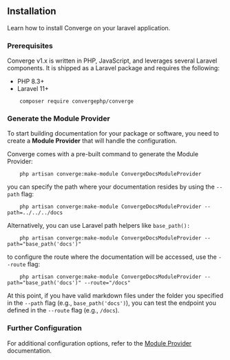 ## Installation

Learn how to install Converge on your laravel application.

### Prerequisites

Converge v1.x is written in PHP, JavaScript, and leverages several Laravel components. It is shipped as a Laravel package and requires the following:

- PHP 8.3+
- Laravel 11+

```shell
    composer require convergephp/converge
```
### Generate the Module Provider

To start building documentation for your package or software, you need to create a **Module Provider** that will handle the configuration.

Converge comes with a pre-built command to generate the Module Provider:

```shell
    php artisan converge:make-module ConvergeDocsModuleProvider
```

you can specify the path where your documentation resides by using the ``--path`` flag:

```shell
    php artisan converge:make-module ConvergeDocsModuleProvider --path=../../../docs
```

Alternatively, you can use Laravel path helpers like ``base_path():``

```shell
    php artisan converge:make-module ConvergeDocsModuleProvider --path="base_path('docs')"
```

to configure the route where the documentation will be accessed, use the ``--route`` flag:

```shell
    php artisan converge:make-module ConvergeDocsModuleProvider --path="base_path('docs')" --route="/docs"
``` 

At this point, if you have valid markdown files under the folder you specified in the ``--path`` flag (e.g., ``base_path('docs')``), you can test the endpoint you defined in the ``--route`` flag (e.g., ``/docs``).

### Further Configuration

For additional configuration options, refer to the [Module Provider](modules/module-provider) documentation.

